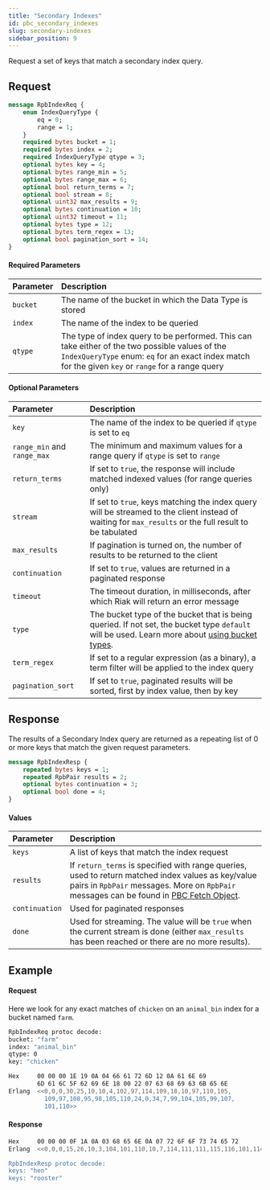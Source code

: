 ```yaml
---
title: "Secondary Indexes"
id: pbc_secondary_indexes
slug: secondary-indexes 
sidebar_position: 9
---
```


Request a set of keys that match a secondary index query.

## Request

```protobuf
message RpbIndexReq {
    enum IndexQueryType {
        eq = 0;
        range = 1;
    }
    required bytes bucket = 1;
    required bytes index = 2;
    required IndexQueryType qtype = 3;
    optional bytes key = 4;
    optional bytes range_min = 5;
    optional bytes range_max = 6;
    optional bool return_terms = 7;
    optional bool stream = 8;
    optional uint32 max_results = 9;
    optional bytes continuation = 10;
    optional uint32 timeout = 11;
    optional bytes type = 12;
    optional bytes term_regex = 13;
    optional bool pagination_sort = 14;
}
```

#### Required Parameters

| Parameter | Description                                                                                                                                                                                           |
|:----------|:------------------------------------------------------------------------------------------------------------------------------------------------------------------------------------------------------|
| `bucket`  | The name of the bucket in which the Data Type is stored                                                                                                                                               |
| `index`   | The name of the index to be queried                                                                                                                                                                   |
| `qtype`   | The type of index query to be performed. This can take either of the two possible values of the `IndexQueryType` enum: `eq` for an exact index match for the given `key` or `range` for a range query |

#### Optional Parameters

| Parameter                   | Description                                                                                                                                                                          |
|:----------------------------|:-------------------------------------------------------------------------------------------------------------------------------------------------------------------------------------|
| `key`                       | The name of the index to be queried if `qtype` is set to `eq`                                                                                                                        |
| `range_min` and `range_max` | The minimum and maximum values for a range query if `qtype` is set to `range`                                                                                                        |
| `return_terms`              | If set to `true`, the response will include matched indexed values (for range queries only)                                                                                          |
| `stream`                    | If set to `true`, keys matching the index query will be streamed to the client instead of waiting for `max_results` or the full result to be tabulated                               |
| `max_results`               | If pagination is turned on, the number of results to be returned to the client                                                                                                       |
| `continuation`              | If set to `true`, values are returned in a paginated response                                                                                                                        |
| `timeout`                   | The timeout duration, in milliseconds, after which Riak will return an error message                                                                                                 |
| `type`                      | The bucket type of the bucket that is being queried. If not set, the bucket type `default` will be used. Learn more about [using bucket types](/docs/developing/usage/bucket-types). |
| `term_regex`                | If set to a regular expression (as a binary), a term filter will be applied to the index query                                                                                       |
| `pagination_sort`           | If set to `true`, paginated results will be sorted, first by index value, then by key                                                                                                |

## Response

The results of a Secondary Index query are returned as a repeating list
of 0 or more keys that match the given request parameters.

```protobuf
message RpbIndexResp {
    repeated bytes keys = 1;
    repeated RpbPair results = 2;
    optional bytes continuation = 3;
    optional bool done = 4;
}
```

#### Values

| Parameter      | Description                                                                                                                                                                                                                                         |
|:---------------|:----------------------------------------------------------------------------------------------------------------------------------------------------------------------------------------------------------------------------------------------------|
| `keys`         | A list of keys that match the index request                                                                                                                                                                                                         |
| `results`      | If `return_terms` is specified with range queries, used to return matched index values as key/value pairs in `RpbPair` messages. More on `RpbPair` messages can be found in [PBC Fetch Object](/docs/developing/api/protocol-buffers/fetch-object). |
| `continuation` | Used for paginated responses                                                                                                                                                                                                                        |
| `done`         | Used for streaming. The value will be `true` when the current stream is done (either `max_results` has been reached or there are no more results).                                                                                                  |

## Example

#### Request

Here we look for any exact matches of `chicken` on an `animal_bin` index
for a bucket named `farm`.

```bash
RpbIndexReq protoc decode:
bucket: "farm"
index: "animal_bin"
qtype: 0
key: "chicken"

Hex     00 00 00 1E 19 0A 04 66 61 72 6D 12 0A 61 6E 69
        6D 61 6C 5F 62 69 6E 18 00 22 07 63 68 69 63 6B 65 6E
Erlang  <<0,0,0,30,25,10,10,4,102,97,114,109,18,10,97,110,105,
          109,97,108,95,98,105,110,24,0,34,7,99,104,105,99,107,
          101,110>>
```

#### Response

```bash
Hex     00 00 00 0F 1A 0A 03 68 65 6E 0A 07 72 6F 6F 73 74 65 72
Erlang  <<0,0,0,15,26,10,3,104,101,110,10,7,114,111,111,115,116,101,114>>

RpbIndexResp protoc decode:
keys: "hen"
keys: "rooster"
```
